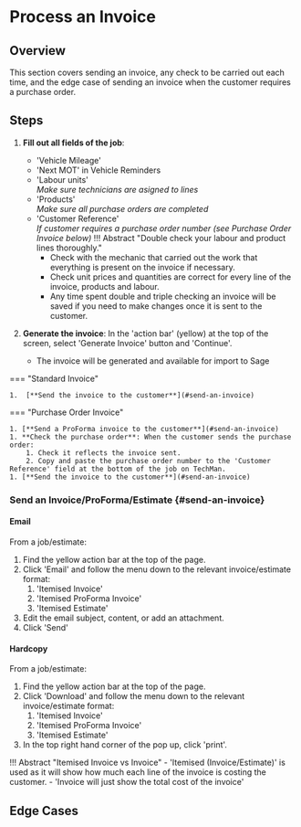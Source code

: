 # Process an Invoice

## Overview

This section covers sending an invoice, any check to be carried out each time, and the edge case of sending an invoice when the customer requires a purchase order.

## Steps

1. **Fill out all fields of the job**:
    - 'Vehicle Mileage'
    - 'Next MOT' in Vehicle Reminders
    - 'Labour units'  
        *Make sure technicians are asigned to lines*
    - 'Products'  
        *Make sure all purchase orders are completed*
    - 'Customer Reference'  
    *If customer requires a purchase order number (see Purchase Order Invoice below)*
    !!! Abstract "Double check your labour and product lines thoroughly."
        - Check with the mechanic that carried out the work that everything is present on the invoice if necessary.  
        - Check unit prices and quantities are correct for every line of the invoice, products and labour.
        - Any time spent double and triple checking an invoice will be saved if you need to make changes once it is sent to the customer.

2. **Generate the invoice**: In the 'action bar' (yellow) at the top of the screen, select 'Generate Invoice' button and 'Continue'.  
    - The invoice will be generated and available for import to Sage

=== "Standard Invoice"

    1.  [**Send the invoice to the customer**](#send-an-invoice)

=== "Purchase Order Invoice"

    1. [**Send a ProForma invoice to the customer**](#send-an-invoice)
    1. **Check the purchase order**: When the customer sends the purchase order:
        1. Check it reflects the invoice sent.
        2. Copy and paste the purchase order number to the 'Customer Reference' field at the bottom of the job on TechMan.
    1. [**Send the invoice to the customer**](#send-an-invoice)

### Send an Invoice/ProForma/Estimate {#send-an-invoice}
#### Email
From a job/estimate:

1. Find the yellow action bar at the top of the page.
1. Click 'Email' and follow the menu down to the relevant invoice/estimate format:
    1. 'Itemised Invoice'
    1. 'Itemised ProForma Invoice'
    1. 'Itemised Estimate'
1. Edit the email subject, content, or add an attachment.
1. Click 'Send'

#### Hardcopy
From a job/estimate:  

1. Find the yellow action bar at the top of the page.
1. Click 'Download' and follow the menu down to the relevant invoice/estimate format:
    1. 'Itemised Invoice'
    1. 'Itemised ProForma Invoice'
    1. 'Itemised Estimate'
1. In the top right hand corner of the pop up, click 'print'.


!!! Abstract "Itemised Invoice vs Invoice"
    - 'Itemised (Invoice/Estimate)' is used as it will show how much each line of the invoice is costing the customer. 
    - 'Invoice will just show the total cost of the invoice'



## Edge Cases


